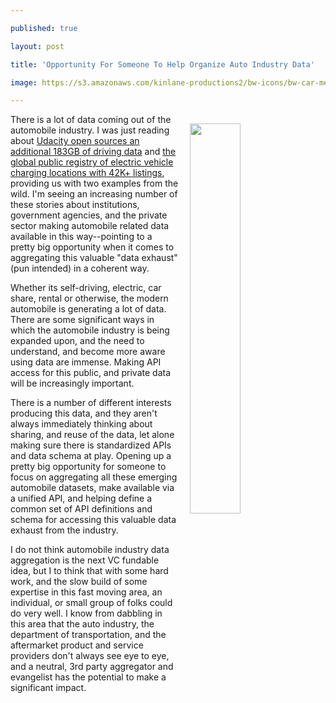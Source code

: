 ---
published: true
layout: post
title: 'Opportunity For Someone To Help Organize Auto Industry Data'
image: https://s3.amazonaws.com/kinlane-productions2/bw-icons/bw-car-mechanic.png
---

<p><img style="padding: 15px;" src="https://s3.amazonaws.com/kinlane-productions2/bw-icons/bw-car-mechanic.png" alt="" width="40%" align="right" />
<p>There is a lot of data coming out of the automobile industry. I was just reading about <a href="https://techcrunch.com/2016/10/05/udacity-open-sources-an-additional-183gb-of-driving-data/">Udacity open sources an additional 183GB of driving </a><a href="https://techcrunch.com/2016/10/05/udacity-open-sources-an-additional-183gb-of-driving-data/">data</a> and <a href="https://blog.adafruit.com/2016/10/05/this-global-public-registry-of-electric-vehicle-charging-locations-has-42k-listings/">the global public registry of electric vehicle charging locations with 42K+ listings</a>, providing us with two examples from the wild. I'm seeing an increasing number of these stories about institutions, government agencies, and the private sector making automobile related data available in this way--pointing to a pretty big opportunity when it comes to aggregating this valuable "data exhaust" (pun intended) in a coherent&nbsp;way.
<p>Whether its self-driving, electric, car share, rental or otherwise, the modern automobile is generating a lot of data. There are some significant ways in which the automobile industry is being expanded upon, and the need to understand, and become more aware using data are immense. Making API access for this public, and private data will be increasingly important.&nbsp;
<p>There is a number of different interests producing this data, and they aren't always immediately thinking about sharing, and reuse of the data, let alone making sure there is standardized APIs and data schema at play. Opening up a pretty big opportunity for someone to focus on aggregating all these emerging automobile datasets, make available via a unified API, and helping define a common set of API definitions and schema for accessing this valuable data exhaust from the industry.
<p>I do not think automobile industry data aggregation is the next VC fundable idea, but I to think that with some hard work, and the slow build of some expertise in this fast moving area, an individual, or small group of folks could do very well. I know from dabbling in this area that the auto industry, the department of transportation, and the aftermarket product and service providers don't always see eye to eye, and a neutral, 3rd party aggregator&nbsp;and evangelist has the potential to make a significant impact.

